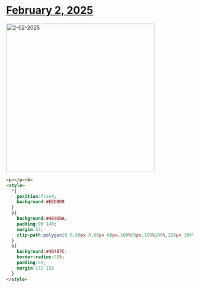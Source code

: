 # [February 2, 2025](https://cssbattle.dev/play/LTYpGIPGySVG1ZgvBB25)

<img src="https://firebasestorage.googleapis.com/v0/b/cssbattleapp.appspot.com/o/user%2Fe6YbeBahWNPT7VpE2rE2p85byxa2%2Ftargets%2Ftarget_S99U5FV@2x.png?alt=media" width="400" alt="2-02-2025" />

```html
<p></p><b>
<style>
  *{
    position:fixed;
    background:#EED9D9
  }
  p{
    background:#469DBA;
    padding:90 140;
    margin:52;
    clip-path:polygon(0 0,60px 0,60px 60px,100%60px,100%100%,220px 100%,220px 120px,0 120px)
  }
  b{
    background:#46487C;
    border-radius:50%;
    padding:60;
    margin:172 132
  }
</style>
```
